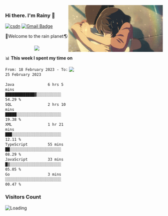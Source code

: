 <img  align='right' height="150" src="https://github.com/LikeRainDay/LikeRainDay/blob/master/pic/img_rain_1.gif?raw=true">



### Hi there. I'm Rainy :lemon:

[![csdn](https://img.shields.io/badge/-csdn-c14438?style=flat-square&logo=c&logoColor=white)](https://blog.csdn.net/qq_15807167)
[![Gmail Badge](https://img.shields.io/badge/-gmail-c14438?style=flat-square&logo=Gmail&logoColor=white&link=mailto:houshuai0816@gmail.com)](mailto:houshuai0816@gmail.com)

🚀Welcome to the rain planet🌎

<center>
<img align='center'  src="https://source.unsplash.com/random/1200x600">
</center>

📊 **This week I spent my time on**

<img align='right'   width="300" src="https://github-readme-stats.vercel.app/api?username=LikeRainDay&show_icons=true&title_color=fff&icon_color=79ff97&text_color=9f9f9f&bg_color=151515&count_private=true">

<!--START_SECTION:waka-->

```text
From: 18 February 2023 - To: 25 February 2023

Java               6 hrs 5 mins    █████████████▓░░░░░░░░░░░   54.29 %
SQL                2 hrs 10 mins   █████░░░░░░░░░░░░░░░░░░░░   19.38 %
XML                1 hr 21 mins    ███░░░░░░░░░░░░░░░░░░░░░░   12.11 %
TypeScript         55 mins         ██░░░░░░░░░░░░░░░░░░░░░░░   08.29 %
JavaScript         33 mins         █▒░░░░░░░░░░░░░░░░░░░░░░░   05.05 %
Go                 3 mins          ░░░░░░░░░░░░░░░░░░░░░░░░░   00.47 %
```

<!--END_SECTION:waka-->

### Visitors Count
<img align="left" src = "https://profile-counter.glitch.me/LikeRainDay/count.svg" alt ="Loading">
